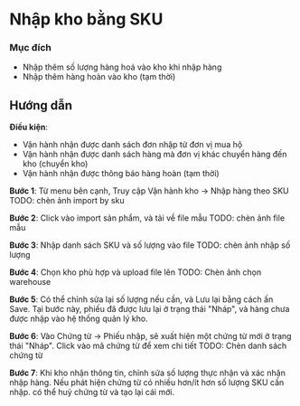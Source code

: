 # Nhập kho bằng SKU
### Mục đích
- Nhập thêm số lượng hàng hoá vào kho khi nhập hàng 
- Nhập thêm hàng hoàn vào kho (tạm thời)

## Hướng dẫn
**Điều kiện**:
- Vận hành nhận được danh sách đơn nhập từ đơn vị mua hộ
- Vận hành nhận được danh sách hàng mà đơn vị khác chuyển hàng đến kho (chuyển kho)
- Vận hành nhận được thông báo hàng hoàn (tạm thời)
  
**Bước 1**: Từ menu bên cạnh, Truy cập Vận hành kho -> Nhập hàng theo SKU
TODO: chèn ảnh import by sku

**Bước 2**:  Click vào import sản phẩm, và tải về file mẫu 
TODO: chèn ảnh file mẫu 

**Bước 3**: Nhập danh sách SKU và số lượng vào file 
TODO: chèn ảnh nhập số lượng

**Bước 4**: Chọn kho phù hợp và upload file lên
TODO: Chèn ảnh chọn warehouse

**Bước 5**: Có thể chỉnh sửa lại số lượng nếu cần, và Lưu lại bằng cách ấn Save.
Tại bước này, phiếu đã được lưu lại ở trạng thái "Nháp", và hàng chưa được nhập vào hệ thống quản lý kho.

**Bước 6**: Vào Chứng từ -> Phiếu nhập, sẽ xuất hiện một chứng từ mới ở trạng thái "Nháp".
Click vào mã chứng từ để xem chi tiết
TODO: Chèn danh sách chứng từ 

**Bước 7**: Khi kho nhận thông tin, chỉnh sửa số lượng thực nhận và xác nhận nhập hàng.
Nếu phát hiện chứng từ có nhiều hơn/ít hơn số lượng SKU cần nhập. có thể huỷ chứng từ và tạo lại cái mới.
